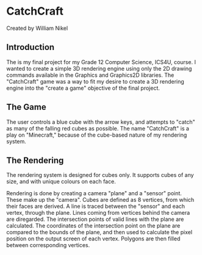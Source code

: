 # CatchCraft
Created by William Nikel

## Introduction
The is my final project for my Grade 12 Computer Science, ICS4U, course. I wanted to create a simple 3D rendering engine using only the 2D drawing commands available in the Graphics and Graphics2D libraries. The "CatchCraft" game was a way to fit my desire to create a 3D rendering engine into the "create a game" objective of the final project. 

## The Game
The user controls a blue cube with the arrow keys, and attempts to "catch" as many of the falling red cubes as possible. The name "CatchCraft" is a play on "Minecraft," because of the cube-based nature of my rendering system.

## The Rendering
The rendering system is designed for cubes only. It supports cubes of any size, and with unique colours on each face. 

Rendering is done by creating a camera "plane" and a "sensor" point. These make up the "camera". Cubes are defined as 8 vertices, from which their faces are derived. A line is traced between the "sensor" and each vertex, through the plane. Lines coming from vertices behind the camera are diregarded. The intersection points of valid lines with the plane are calculated. The coordinates of the intersection point on the plane are compared to the bounds of the plane, and then used to calculate the pixel position on the output screen of each vertex. Polygons are then filled between corresponding vertices. 
